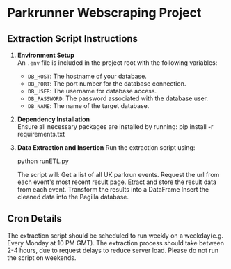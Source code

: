 # Parkrunner Webscraping Project

## Extraction Script Instructions

1. **Environment Setup**  
   An `.env` file is included in the project root with the following variables:
   - `DB_HOST`: The hostname of your database.
   - `DB_PORT`: The port number for the database connection.
   - `DB_USER`: The username for database access.
   - `DB_PASSWORD`: The password associated with the database user.
   - `DB_NAME`: The name of the target database.

2. **Dependency Installation**  
   Ensure all necessary packages are installed by running:
   pip install -r requirements.txt
   
3. **Data Extraction and Insertion**
   Run the extraction script using:

   python runETL.py

   The script will:
    Get a list of all UK parkrun events.
    Request the url from each event's most recent result page.
    Etract and store the result data from each event.
    Transform the results into a DataFrame
    Insert the cleaned data into the Pagilla database.

## Cron Details

The extraction script should be scheduled to run weekly on a weekday(e.g. Every Monday at 10 PM GMT). 
The extraction process should take between 2-4 hours, due to request delays to reduce server load.
Please do not run the script on weekends.